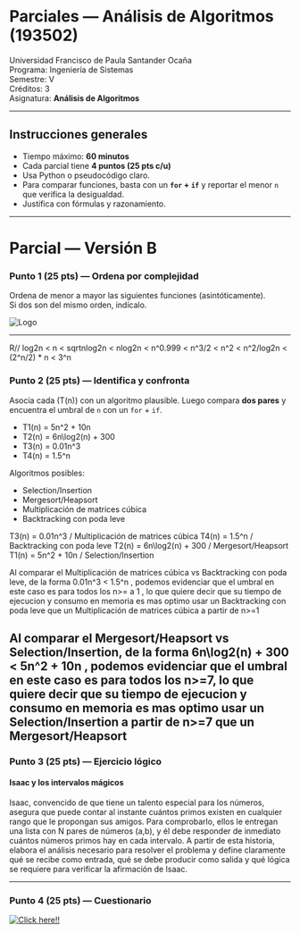 # Parciales — Análisis de Algoritmos (193502)

Universidad Francisco de Paula Santander Ocaña  
Programa: Ingeniería de Sistemas  
Semestre: V  
Créditos: 3  
Asignatura: **Análisis de Algoritmos** 

---

## Instrucciones generales

- Tiempo máximo: **60 minutos**  
- Cada parcial tiene **4 puntos (25 pts c/u)**  
- Usa Python o pseudocódigo claro.  
- Para comparar funciones, basta con un **`for` + `if`** y reportar el menor `n` que verifica la desigualdad.  
- Justifica con fórmulas y razonamiento.  

---
# Parcial — Versión B

### Punto 1 (25 pts) — Ordena por complejidad
Ordena de menor a mayor las siguientes funciones (asintóticamente).  
Si dos son del mismo orden, indícalo.


![Logo](https://lh3.googleusercontent.com/pw/AP1GczOKbm4PRxvPmIk6xzWEndiZu8Rshw7xbFWnNI3rltL041tyTLuAEoS_afx5V8mtGSJr9FWorLJj02v-8Ga3JJ6YDmsSpBgSFL8ruWN_1OLTVyTerg_9zIomuoPte5JNZIQ_yNwoxVdjH8460tgjJaPO=w128-h290-s-no?authuser=0)

---

R// log2n < n < sqrtnlog2n < nlog2n < n^0.999 < n^3/2 < n^2 < n^2/log2n < (2^n/2) * n <  3^n 


### Punto 2 (25 pts) — Identifica y confronta
Asocia cada \(T(n)\) con un algoritmo plausible. Luego compara **dos pares** y encuentra el umbral de `n` con un `for` + `if`.

- T1(n) = 5n^2 + 10n 
- T2(n) = 6n\log2(n) + 300
- T3(n) = 0.01n^3
- T4(n) = 1.5^n 

Algoritmos posibles:  
- Selection/Insertion  
- Mergesort/Heapsort  
- Multiplicación de matrices cúbica  
- Backtracking con poda leve  


T3(n) = 0.01n^3 / Multiplicación de matrices cúbica 
T4(n) = 1.5^n / Backtracking con poda leve
T2(n) = 6n\log2(n) + 300 / Mergesort/Heapsort
T1(n) = 5n^2 + 10n / Selection/Insertion

Al comparar el Multiplicación de matrices cúbica vs Backtracking con poda leve, de la forma 0.01n^3 < 1.5^n , podemos evidenciar que el umbral en este caso es para todos los n>= a 1 , lo que quiere decir que su tiempo de ejecucion y consumo en memoria es mas optimo usar un Backtracking con poda leve que un Multiplicación de matrices cúbica a partir de n>=1

Al comparar el Mergesort/Heapsort vs Selection/Insertion, de la forma 6n\log2(n) + 300 < 5n^2 + 10n , podemos evidenciar que el umbral en este caso es para todos los n>=7, lo que quiere decir que su tiempo de ejecucion y consumo en memoria es mas optimo usar un Selection/Insertion a partir de n>=7 que un Mergesort/Heapsort
---

### Punto 3 (25 pts) — Ejercicio lógico
#### Isaac y los intervalos mágicos

Isaac, convencido de que tiene un talento especial para los números, asegura que puede contar al instante cuántos primos existen en cualquier rango que le propongan sus amigos. Para comprobarlo, ellos le entregan una lista con N pares de números (a,b), y él debe responder de inmediato cuántos números primos hay en cada intervalo. A partir de esta historia, elabora el análisis necesario para resolver el problema y define claramente qué se recibe como entrada, qué se debe producir como salida y qué lógica se requiere para verificar la afirmación de Isaac. 

---

### Punto 4 (25 pts) — Cuestionario

[![Click here!!](https://cf.quizizz.com/img/wayground/brand/plans/logo-basic.png)](https://wayground.com/join?gc=846438)




